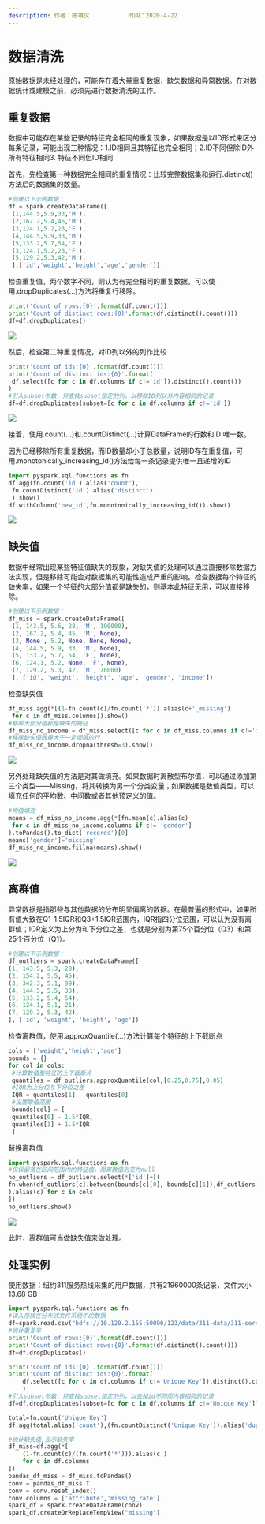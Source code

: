 ```yaml
---
description: 作者：陈靖仪           时间：2020-4-22
---
```


# 数据清洗

原始数据是未经处理的，可能存在着大量重复数据，缺失数据和异常数据。在对数据统计或建模之前，必须先进行数据清洗的工作。

## 重复数据

数据中可能存在某些记录的特征完全相同的重复现象，如果数据是以ID形式来区分每条记录，可能出现三种情况：1.ID相同且其特征也完全相同；2.ID不同但除ID外所有特征相同3. 特征不同但ID相同

首先，先检查第一种数据完全相同的重复情况：比较完整数据集和运行.distinct\(\)方法后的数据集的数量。

```python
#创建以下示例数据：
df = spark.createDataFrame([
 (1,144.5,5.9,33,'M'),
 (2,167.2,5.4,45,'M'),
 (3,124.1,5.2,23,'F'),
 (4,144.5,5.9,33,'M'),
 (5,133.2,5.7,54,'F'),
 (3,124.1,5.2,23,'F'),
 (5,129.2,5.3,42,'M'),
 ],['id','weight','height','age','gender'])
```

检查重复值，两个数字不同，则认为有完全相同的重复数据。可以使用.dropDuplicates\(…\)方法将重复行移除。

```python
print('Count of rows:{0}'.format(df.count()))
print('Count of distinct rows:{0}'.format(df.distinct().count()))
df=df.dropDuplicates()
```

![](../.gitbook/assets/image%20%284%29.png)

然后，检查第二种重复情况，对ID列以外的列作比较

```python
print('Count of ids:{0}'.format(df.count()))
print('Count of distinct ids:{0}'.format(
 df.select([c for c in df.columns if c!='id']).distinct().count())
)
#引入subset参数，只查找subset指定的列，以移除ID列以外内容相同的记录
df=df.dropDuplicates(subset=[c for c in df.columns if c!='id'])
```

![](../.gitbook/assets/image%20%287%29.png)

接着，使用.count\(…\)和.countDistinct\(…\)计算DataFrame的行数和ID 唯一数。

因为已经移除所有重复数据，而ID数量却小于总数量，说明ID存在重复值，可用.monotonically\_increasing\_id\(\)方法给每一条记录提供唯一且递增的ID

```python
import pyspark.sql.functions as fn
df.agg(fn.count('id').alias('count'),
 fn.countDistinct('id').alias('distinct')
 ).show()
df.withColumn('new_id',fn.monotonically_increasing_id()).show()
```

![](../.gitbook/assets/image%20%2829%29.png)

## 缺失值

数据中经常出现某些特征值缺失的现象，对缺失值的处理可以通过直接移除数据方法实现，但是移除可能会对数据集的可能性造成严重的影响。检查数据每个特征的缺失率，如果一个特征的大部分值都是缺失的，则基本此特征无用，可以直接移除。

```python
#创建以下示例数据：
df_miss = spark.createDataFrame([
 (1, 143.5, 5.6, 28, 'M', 100000),
 (2, 167.2, 5.4, 45, 'M', None),
 (3, None , 5.2, None, None, None),
 (4, 144.5, 5.9, 33, 'M', None),
 (5, 133.2, 5.7, 54, 'F', None),
 (6, 124.1, 5.2, None, 'F', None),
 (7, 129.2, 5.3, 42, 'M', 76000)
 ], ['id', 'weight', 'height', 'age', 'gender', 'income'])
```

检查缺失值

```python
df_miss.agg(*[(1-fn.count(c)/fn.count('*')).alias(c+'_missing')
 for c in df_miss.columns]).show()
#移除大部分值都是缺失的特征
df_miss_no_income = df_miss.select([c for c in df_miss.columns if c!='income'])
#移除缺失值数量大于一定阈值的行
df_miss_no_income.dropna(thresh=3).show()
```

![](../.gitbook/assets/image%20%2823%29.png)

另外处理缺失值的方法是对其做填充。如果数据时离散型布尔值，可以通过添加第三个类型——Missing，将其转换为另一个分类变量；如果数据是数值类型，可以填充任何的平均数、中间数或者其他预定义的值。

```python
#均值填充
means = df_miss_no_income.agg(*[fn.mean(c).alias(c)
 for c in df_miss_no_income.columns if c!= 'gender']
).toPandas().to_dict('records')[0]
means['gender']='missing'
df_miss_no_income.fillna(means).show()
```

![](../.gitbook/assets/image%20%2814%29.png)

## 离群值

异常数据是指那些与其他数据的分布明显偏离的数据。在最普遍的形式中，如果所有值大致在Q1-1.5IQR和Q3+1.5IQR范围内，IQR指四分位范围，可以认为没有离群值；IQR定义为上分为和下分位之差，也就是分别为第75个百分位（Q3）和第25个百分位（Q1）。

```python
#创建以下示例数据：
df_outliers = spark.createDataFrame([
(1, 143.5, 5.3, 28),
(2, 154.2, 5.5, 45),
(3, 342.3, 5.1, 99),
(4, 144.5, 5.5, 33),
(5, 133.2, 5.4, 54),
(6, 124.1, 5.1, 21),
(7, 129.2, 5.3, 42),
], ['id', 'weight', 'height', 'age'])
```

检查离群值，使用.approxQuantile\(…\)方法计算每个特征的上下截断点

```python
cols = ['weight','height','age']
bounds = {}
for col in cols:
 #计算数值型特征的上下截断点
 quantiles = df_outliers.approxQuantile(col,[0.25,0.75],0.05)
 #IQR为上分位与下分位之差
 IQR = quantiles[1] - quantiles[0]
 #设置取值范围
 bounds[col] = [
 quantiles[0] - 1.5*IQR,
 quantiles[1] + 1.5*IQR
 ]
```

替换离群值

```python
import pyspark.sql.functions as fn
#仅保留落在区间范围内的特征值，而离散值则变为null
no_outliers = df_outliers.select(*['id']+[(
fn.when(df_outliers[c].between(bounds[c][0], bounds[c][1]),df_outliers[c] )
).alias(c) for c in cols
])
no_outliers.show()
```

![](../.gitbook/assets/image%20%2824%29.png)

此时，离群值可当做缺失值来做处理。

## 处理实例

使用数据：纽约311服务热线采集的用户数据，共有21960000条记录，文件大小13.68 GB

```python
import pyspark.sql.functions as fn
#读入存放在分布式文件系统中的数据
df=spark.read.csv("hdfs://10.129.2.155:50090/123/data/311-data/311-service-requests-from-2010-to-present.csv",header=True)
#统计重复率
print('Count of rows:{0}'.format(df.count()))
print('Count of distinct rows:{0}'.format(df.distinct().count()))
df=df.dropDuplicates()

print('Count of ids:{0}'.format(df.count()))
print('Count of distinct ids:{0}'.format(
    df.select([c for c in df.columns if c!='Unique Key']).distinct().count())
    )
#引入subset参数，只查找subset指定的列，以去掉id不同而内容相同的记录
df=df.dropDuplicates(subset=[c for c in df.columns if c!='Unique Key'])

total=fn.count('Unique Key')
df.agg(total.alias('count'),(fn.countDistinct('Unique Key')).alias('duplicates')).show()
```

```python
#统计缺失值,显示缺失率
df_miss=df.agg(*[
    (1-fn.count(c)/(fn.count('*'))).alias(c )
    for c in df.columns
])
pandas_df_miss = df_miss.toPandas()
conv = pandas_df_miss.T
conv = conv.reset_index()
conv.columns = ['attribute','missing_rate']
spark_df = spark.createDataFrame(conv)
spark_df.createOrReplaceTempView("missing")
```



